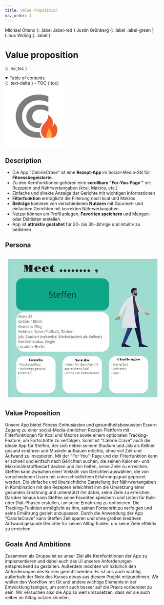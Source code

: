 ```yaml
---
title: Value Proposition
nav_order: 1
---
```


Michael Otieno
{: .label .label-red }
Justin Grünberg
{: .label .label-green }
Linus Widing
{: .label }

# Value proposition
{: .no_toc }

<details open markdown="block">
  <summary>
    Table of contents
  </summary>
  {: .text-delta }
- TOC
{:toc}
</details>

<img src="./assets/images/CC_dark.png" alt="logo" style="width: 200px;">

## Description
- Die App "CalorieCrave" ist eine **Rezept-App** im Social-Media-Stil für **Fitnessbegeisterte**.
- Zu den Kernfunktionen gehören eine **scrollbare "For-You-Page "** mit Rezepten und Nährwertangaben (kcal, Makros, etc.)
- Einfache und direkte Anzeige der Gerichte mit wichtigen Informationen
- **Filterfunktion** ermöglicht die Filterung nach kcal und Makros
- **Beiträge** kommen von verschiedenen **Nutzern** mit Gourmet- und einfachen Gerichten mit korrekten Nährwertangaben
- Nutzer können ein Profil anlegen, **Favoriten speichern** und Mengen- oder Diätlisten erstellen
- App ist **attraktiv gestaltet** für 20- bis 30-Jährige und intuitiv zu bedienen



## Persona

![persona_steffen](./assets/images/persona_steffen.png)

## Value Proposition 
Unsere App bietet Fitness-Enthusiasten und gesundheitsbewussten Essern Zugang zu einer social-Media-ähnlichen Rezept-Plattform mit Filterfunktionen für Kcal und Macros sowie einem optionalen Tracking-Feature, um Fortschritte zu verfolgen. 
Somit ist "Calorie Crave" auch die ideale App für Steffen, der sich neben seinem Studium und Job als Kellner gesund ernähren und Muskeln aufbauen möchte, ohne viel Zeit und Aufwand zu investieren. 
Mit der "For You"-Page und der Filterfunktion kann er schnell und einfach nach Gerichten suchen, die seinen Kalorien- und Makronährstoffbedarf decken und ihm helfen, seine Ziele zu erreichen. 
Steffen kann zwischen einer Vielzahl von Gerichten auswählen, die von verschiedenen Usern mit unterschiedlichem Erfahrungsgrad gepostet werden. 
Die einfache und übersichtliche Darstellung der Nährwertangaben in Kombination mit den Rezepten erleichtert ihm die Umsetzung einer gesunden Ernährung und unterstützt ihn dabei, seine Ziele zu erreichen.
Darüber hinaus kann Steffen seine Favoriten speichern und Listen für Bulk- oder Diät-Phasen erstellen, um seine Ernährung zu optimieren. 
Die Tracking-Funktion ermöglicht es ihm, seinen Fortschritt zu verfolgen und seine Ernährung gezielt anzupassen.
Durch die Anwendung der App "CalorieCrave" kann Steffen Zeit sparen und ohne großen kreativen Aufwand gesunde Gerichte für seinen Alltag finden, um seine Ziele effektiv zu erreichen.

## Goals And Ambitions
Zusammen als Gruppe ist es unser Ziel alle Kernfunktionen der App zu implementieren und dabei auch das UI unseren Anforderungen entsprechend zu gestalten.
Außerdem möchten wir natürlich den Anforderungen des Kurses gerecht werden.
Es ist uns auch wichtig außerhalb der Note des Kurses etwas aus diesem Projekt mitzunehmen. 
Wir wollen den Workflow mit Git und andere wichtige Elemente in der Entwicklung festigen, um somit auch besser auf die Praxis vorbereitet zu sein.
Wir versuchen also die App so weit umzusetzen, dass wir sie auch selber im Alltag nutzen könnten.
